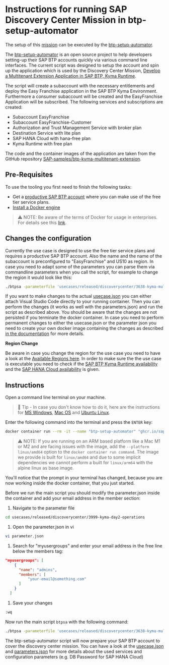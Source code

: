 # Instructions for running SAP Discovery Center Mission in btp-setup-automator

The setup of this [mission](https://discovery-center.cloud.sap/protected/index.html#/missiondetail/3638/) can be executed by the [btp-setup-automator](https://github.com/SAP-samples/btp-setup-automator).

The [btp-setup-automator](https://github.com/SAP-samples/btp-setup-automator) is an open source project to help developers setting-up their SAP BTP accounts quickly via various command line interfaces.
The current script was designed to setup the account and spin up the application which is used by the Discovery Center Mission, [Develop a Multitenant Extension Application in SAP BTP, Kyma Runtime](https://discovery-center.cloud.sap/missiondetail/3683/3726/).

The script will create a subaccount with the necessary entitlements and deploy the Easy Franchise application in the SAP BTP Kyma Environment. Furthermore a consumer subaccount will be created and the EasyFranchise Application will be subscribed. The following services and subscriptions are created:

* Subaccount EasyFranchise
* Subaccount EasyFranchise-Customer
* Authorization and Trust Management Service with broker plan
* Destination Service with lite plan
* SAP HANA Cloud with hana-free plan
* Kyma Runtime with free plan

The code and the container images of the application are taken from the GitHub repository [SAP-samples/btp-kyma-multitenant-extension](https://github.com/SAP-samples/btp-kyma-multitenant-extension).

## Pre-Requisites

To use the tooling you first need to finish the following tasks:

* Get a [productive SAP BTP account](https://account.hana.ondemand.com/#/home/welcome) where you can make use of the free tier service plans.
* [Install a Docker engine](https://docs.docker.com/desktop/)

> ⚠ NOTE: Be aware of the terms of Docker for usage in enterprises. For details see this [link](https://www.docker.com/blog/updating-product-subscriptions/).

## Changes the configuration

Currently the use case is designed to use the free tier service plans and requires a productive SAP BTP account. Also the name and the name of the subaccount is preconfigured to "EasyFranchise" and US10 as region. In case you need to adapt some of the parameters you can parse them via commandline parameters when you call the script, for example to change the region it would look like this:

```bash
./btpsa -parameterfile 'usecases/released/discoverycenter/3638-kyma-multitenant/parameters.json' -globalaccount '<your global account subdomain as shown in the SAP BTP cockpit>' -myemail '<your email address>' -region 'region for your subaccount'
```

If you want to make changes to the actual [usecase.json](usecase.json) you can either attach Visual Studio Code directly to your running container. Then you can perform the changes (it works as well with the parameters.json) and run the script as described above. You should be aware that the changes are not persisted if you terminate the docker container. In case you need to perform permanent changes to either the usecase.json or the parameter json you need to create your own docker image containing the changes as described [in the documentation](../../../../README.md#option-2-start-docker-container-with-self-built-image) for more details.

**Region Change**

Be aware in case you change the region for the use case you need to have a look at the [Available Regions here](https://help.sap.com/products/BTP/65de2977205c403bbc107264b8eccf4b/557ec3adc3174ed4914ec9d6d13487cf.html?locale=en-US&version=Cloud). In order to make sure the the use case is executable you need to check if the [SAP BTP Kyma Runtime availability](https://discovery-center.cloud.sap/serviceCatalog/kyma-runtime?region=all&tab=service_plan) and the [SAP HANA Cloud availability](https://discovery-center.cloud.sap/serviceCatalog/sap-hana-cloud?region=all&tab=service_plan) is given.

## Instructions

Open a command line terminal on your machine.

> 📝 Tip - In case you don't know how to do it, here are the instructions for [MS Windows](https://www.wikihow.com/Open-Terminal-in-Windows), [Mac OS](https://www.wikihow.com/Open-a-Terminal-Window-in-Mac) and [Ubuntu Linux](https://www.wikihow.com/Open-a-Terminal-Window-in-Ubuntu).

Enter the following command into the terminal and press the `ENTER` key:

```bash
docker container run --rm -it --name "btp-setup-automator" "ghcr.io/sap-samples/btp-setup-automator:latest"
```

> ⚠ NOTE: If you are running on an ARM based platform like a Mac M1 or M2 and are facing issues with the image, add the `--platform linux/amd64` option to the `docker container run command`. The image we provide is built for `linux/amd64` and due to some implicit dependencies we cannot perform a built for `linux/arm64` with the alpine linux as base image.

You'll notice that the prompt in your terminal has changed, because you are now working inside the docker container, that you just started.

Before we run the main script you should modify the parameter.json inside the container and add your email address in the member section: 
1. Navigate to the parameter file 
```bash
cd usecases/released/discoverycenter/3999-kyma-day2-operations
```
1. Open the parameter.json in vi
```bash
vi parameter.json
```
1. Search for "myusergroups" and enter your email address in the free line below the members tag:
```json
"myusergroups": [                                                                                                     
    {                                                                                                                   
      "name": "admins",                                                                                                 
      "members": [                                                                                                      
          "your-email@something.com"                                                                                    
      ]                                                                                                                 
    }                                                                                                     
  ]                                                                                                                  
```
1. Save your changes
```bash
:wq 
```

Now run the main script `btpsa` with the following command:

```bash
./btpsa -parameterfile 'usecases/released/discoverycenter/3638-kyma-multitenant/parameters.json' -globalaccount '<your global account subdomain as shown in the SAP BTP cockpit>' -myemail '<your email address>'
```

The btp-setup-automator script will now prepare your SAP BTP account to cover the discovery center mission. You can have a look at the [usecase.json](usecase.json) and [parameters.json](parameters.json) for more details about the used services and configuration parameters (e.g. DB Password for SAP HANA Cloud)
